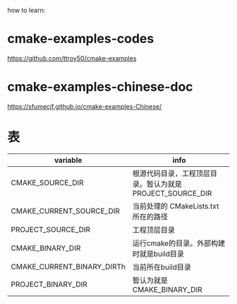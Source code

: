 how to learn:

# cmake-examples-codes

https://github.com/ttroy50/cmake-examples

# cmake-examples-chinese-doc

https://sfumecjf.github.io/cmake-examples-Chinese/

# 表

| variable                   | info                                               |
|----------------------------|----------------------------------------------------|
| CMAKE_SOURCE_DIR	          | 根源代码目录，工程顶层目录。暂认为就是PROJECT_SOURCE_DIR       |
| CMAKE_CURRENT_SOURCE_DIR   | 当前处理的 CMakeLists.txt 所在的路径                         |
| PROJECT_SOURCE_DIR	        | 工程顶层目录                                             |
| CMAKE_BINARY_DIR	          | 运行cmake的目录。外部构建时就是build目录                          |
| CMAKE_CURRENT_BINARY_DIRTh | 当前所在build目录 |
| PROJECT_BINARY_DIR	        | 暂认为就是CMAKE_BINARY_DIR                              |